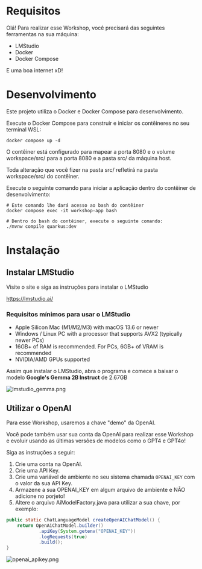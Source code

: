 # Requisitos

Olá! Para realizar esse Workshop, você precisará das seguintes ferramentas na sua máquina:

- LMStudio
- Docker
- Docker Compose

E uma boa internet xD!

# Desenvolvimento

Este projeto utiliza o Docker e Docker Compose para desenvolvimento.

Execute o Docker Compose para construir e iniciar os contêineres no seu terminal WSL:

```shell
docker compose up -d
```

O contêiner está configurado para mapear a porta 8080 e o volume workspace/src/ para a porta 8080 e a pasta src/ da máquina host.

Toda alteração que você fizer na pasta src/ refletirá na pasta workspace/src/ do contêiner.

Execute o seguinte comando para iniciar a aplicação dentro do contêiner de desenvolvimento:

```shell
# Este comando lhe dará acesso ao bash do contêiner
docker compose exec -it workshop-app bash

# Dentro do bash do contêiner, execute o seguinte comando:
./mvnw compile quarkus:dev
```

# Instalação

## Instalar LMStudio
Visite o site e siga as instruções para instalar o LMStudio

https://lmstudio.ai/

### Requisitos mínimos para usar o LMStudio
- Apple Silicon Mac (M1/M2/M3) with macOS 13.6 or newer
- Windows / Linux PC with a processor that supports AVX2 (typically newer PCs)
- 16GB+ of RAM is recommended. For PCs, 6GB+ of VRAM is recommended
- NVIDIA/AMD GPUs supported

Assim que instalar o LMStudio, abra o programa e comece a baixar o modelo **Google's Gemma 2B Instruct** de 2.67GB

![lmstudio_gemma.png](resources%2Flmstudio_gemma.png)

## Utilizar o OpenAI

Para esse Workshop, usaremos a chave "demo" da OpenAI. 

Você pode também usar sua conta da OpenAI para realizar esse Workshop e evoluir usando as últimas versões de modelos como o GPT4 e GPT4o!

Siga as instruções a seguir:

1. Crie uma conta na OpenAI. 
2. Crie uma API Key.
3. Crie uma variável de ambiente no seu sistema chamada `OPENAI_KEY` com o valor da sua API Key.
4. Armazene a sua OPENAI_KEY em algum arquivo de ambiente e NÃO adicione no porjeto!
5. Altere o arquivo AiModelFactory.java para utilizar a sua chave, por exemplo:
```java
public static ChatLanguageModel createOpenAIChatModel() {
    return OpenAiChatModel.builder()
            .apiKey(System.getenv("OPENAI_KEY"))
            .logRequests(true)
            .build();
}
```

![openai_apikey.png](resources%2Fopenai_apikey.png)
